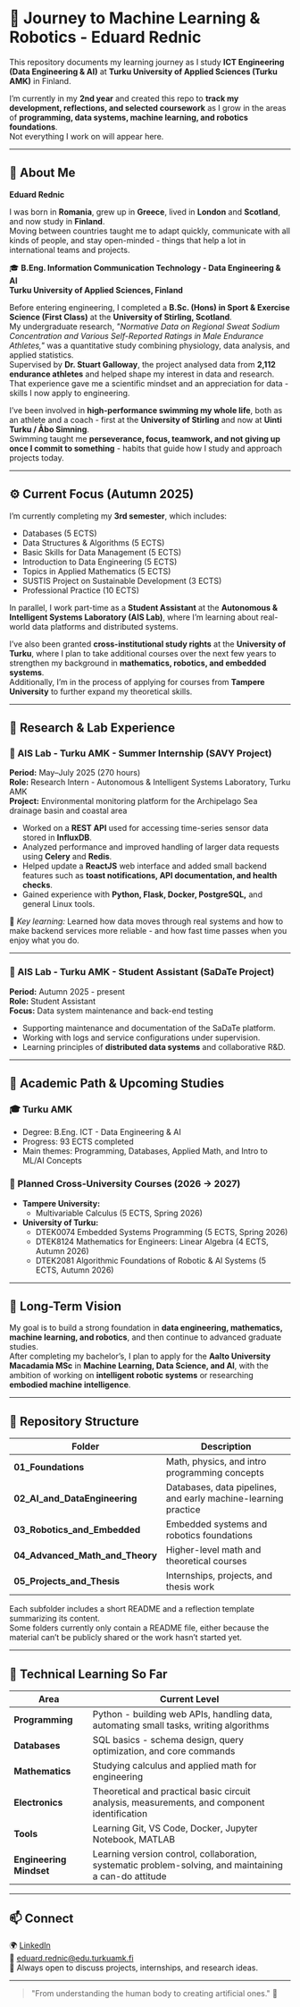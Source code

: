 ﻿# 🤖 Journey to Machine Learning & Robotics - Eduard Rednic

This repository documents my learning journey as I study **ICT Engineering (Data Engineering & AI)** at **Turku University of Applied Sciences (Turku AMK)** in Finland.  

I’m currently in my **2nd year** and created this repo to **track my development, reflections, and selected coursework** as I grow in the areas of **programming, data systems, machine learning, and robotics foundations**.  
Not everything I work on will appear here.

---

## 🧭 About Me

**Eduard Rednic**

I was born in **Romania**, grew up in **Greece**, lived in **London** and **Scotland**, and now study in **Finland**.  
Moving between countries taught me to adapt quickly, communicate with all kinds of people, and stay open-minded - things that help a lot in international teams and projects.

🎓 **B.Eng. Information Communication Technology - Data Engineering & AI**  
**Turku University of Applied Sciences, Finland**

Before entering engineering, I completed a **B.Sc. (Hons) in Sport & Exercise Science (First Class)** at the **University of Stirling, Scotland**.  
My undergraduate research, *"Normative Data on Regional Sweat Sodium Concentration and Various Self-Reported Ratings in Male Endurance Athletes,"* was a quantitative study combining physiology, data analysis, and applied statistics.  
Supervised by **Dr. Stuart Galloway**, the project analysed data from **2,112 endurance athletes** and helped shape my interest in data and research.  
That experience gave me a scientific mindset and an appreciation for data - skills I now apply to engineering.

I’ve been involved in **high-performance swimming my whole life**, both as an athlete and a coach - first at the **University of Stirling** and now at **Uinti Turku / Åbo Simning**.  
Swimming taught me **perseverance, focus, teamwork, and not giving up once I commit to something** - habits that guide how I study and approach projects today.

---

## ⚙️ Current Focus (Autumn 2025)

I’m currently completing my **3rd semester**, which includes:

- Databases (5 ECTS)  
- Data Structures & Algorithms (5 ECTS)  
- Basic Skills for Data Management (5 ECTS)  
- Introduction to Data Engineering (5 ECTS)  
- Topics in Applied Mathematics (5 ECTS)  
- SUSTIS Project on Sustainable Development (3 ECTS)  
- Professional Practice (10 ECTS)

In parallel, I work part-time as a **Student Assistant** at the **Autonomous & Intelligent Systems Laboratory (AIS Lab)**, where I’m learning about real-world data platforms and distributed systems.

I’ve also been granted **cross-institutional study rights** at the **University of Turku**, where I plan to take additional courses over the next few years to strengthen my background in **mathematics, robotics, and embedded systems**.  
Additionally, I’m in the process of applying for courses from **Tampere University** to further expand my theoretical skills.

---

## 🧩 Research & Lab Experience

### 🔹 AIS Lab - Turku AMK - Summer Internship (SAVY Project)
**Period:** May–July 2025 (270 hours)  
**Role:** Research Intern - Autonomous & Intelligent Systems Laboratory, Turku AMK  
**Project:** Environmental monitoring platform for the Archipelago Sea drainage basin and coastal area  

- Worked on a **REST API** used for accessing time-series sensor data stored in **InfluxDB**.  
- Analyzed performance and improved handling of larger data requests using **Celery** and **Redis**.  
- Helped update a **ReactJS** web interface and added small backend features such as **toast notifications, API documentation, and health checks**.  
- Gained experience with **Python, Flask, Docker, PostgreSQL,** and general Linux tools.  

🎯 *Key learning:* Learned how data moves through real systems and how to make backend services more reliable - and how fast time passes when you enjoy what you do.

---

### 🔹 AIS Lab - Turku AMK - Student Assistant (SaDaTe Project)
**Period:** Autumn 2025 - present  
**Role:** Student Assistant  
**Focus:** Data system maintenance and back-end testing  

- Supporting maintenance and documentation of the SaDaTe platform.  
- Working with logs and service configurations under supervision.  
- Learning principles of **distributed data systems** and collaborative R&D.

---

## 🧮 Academic Path & Upcoming Studies

### 🎓 Turku AMK
- Degree: B.Eng. ICT - Data Engineering & AI  
- Progress: 93 ECTS completed  
- Main themes: Programming, Databases, Applied Math, and Intro to ML/AI Concepts  

### 📘 Planned Cross-University Courses (2026 → 2027)
- **Tampere University:**  
  - Multivariable Calculus (5 ECTS, Spring 2026)  
- **University of Turku:**  
  - DTEK0074 Embedded Systems Programming (5 ECTS, Spring 2026)  
  - DTEK8124 Mathematics for Engineers: Linear Algebra (4 ECTS, Autumn 2026)  
  - DTEK2081 Algorithmic Foundations of Robotic & AI Systems (5 ECTS, Autumn 2026)

---

## 🚀 Long-Term Vision

My goal is to build a strong foundation in **data engineering, mathematics, machine learning, and robotics**, and then continue to advanced graduate studies.  
After completing my bachelor’s, I plan to apply for the **Aalto University Macadamia MSc** in **Machine Learning, Data Science, and AI**, with the ambition of working on **intelligent robotic systems** or researching **embodied machine intelligence**.

---

## 📂 Repository Structure

| Folder | Description |
|--------|--------------|
| **01_Foundations** | Math, physics, and intro programming concepts |
| **02_AI_and_DataEngineering** | Databases, data pipelines, and early machine-learning practice |
| **03_Robotics_and_Embedded** | Embedded systems and robotics foundations |
| **04_Advanced_Math_and_Theory** | Higher-level math and theoretical courses |
| **05_Projects_and_Thesis** | Internships, projects, and thesis work |

Each subfolder includes a short README and a reflection template summarizing its content.  
Some folders currently only contain a README file, either because the material can’t be publicly shared or the work hasn’t started yet.

---

## 🧠 Technical Learning So Far

| Area | Current Level |
|------|---------------|
| **Programming** | Python - building web APIs, handling data, automating small tasks, writing algorithms |
| **Databases** | SQL basics - schema design, query optimization, and core commands |
| **Mathematics** | Studying calculus and applied math for engineering |
| **Electronics** | Theoretical and practical basic circuit analysis, measurements, and component identification |
| **Tools** | Learning Git, VS Code, Docker, Jupyter Notebook, MATLAB |
| **Engineering Mindset** | Learning version control, collaboration, systematic problem-solving, and maintaining a can-do attitude |

---

## 📫 Connect

🌍 [LinkedIn](https://www.linkedin.com/in/eduardrednic/)  
📧 eduard.rednic@edu.turkuamk.fi  
💬 Always open to discuss projects, internships, and research ideas.

---

> "From understanding the human body to creating artificial ones." 🧬
